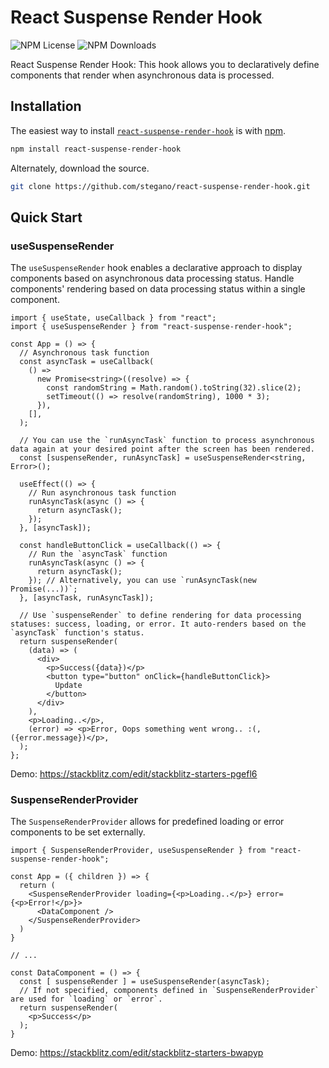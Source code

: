 # React Suspense Render Hook
![NPM License](https://img.shields.io/npm/l/react-suspense-render-hook)
![NPM Downloads](https://img.shields.io/npm/dw/react-suspense-render-hook)

React Suspense Render Hook: This hook allows you to declaratively define components that render when asynchronous data is processed.

## Installation

The easiest way to install [`react-suspense-render-hook`](https://www.npmjs.com/package/react-suspense-render-hook) is with [npm](https://www.npmjs.com/).

```bash
npm install react-suspense-render-hook
```

Alternately, download the source.

```bash
git clone https://github.com/stegano/react-suspense-render-hook.git
```

## Quick Start

### useSuspenseRender 
The `useSuspenseRender` hook enables a declarative approach to display components based on asynchronous data processing status. Handle components' rendering based on data processing status within a single component.

```tsx
import { useState, useCallback } from "react";
import { useSuspenseRender } from "react-suspense-render-hook";

const App = () => {
  // Asynchronous task function
  const asyncTask = useCallback(
    () =>
      new Promise<string>((resolve) => {
        const randomString = Math.random().toString(32).slice(2);
        setTimeout(() => resolve(randomString), 1000 * 3);
      }),
    [],
  );

  // You can use the `runAsyncTask` function to process asynchronous data again at your desired point after the screen has been rendered.
  const [suspenseRender, runAsyncTask] = useSuspenseRender<string, Error>();

  useEffect(() => {
    // Run asynchronous task function
    runAsyncTask(async () => {
      return asyncTask();
    });
  }, [asyncTask]);

  const handleButtonClick = useCallback(() => {
    // Run the `asyncTask` function
    runAsyncTask(async () => {
      return asyncTask();
    }); // Alternatively, you can use `runAsyncTask(new Promise(...))`;
  }, [asyncTask, runAsyncTask]);

  // Use `suspenseRender` to define rendering for data processing statuses: success, loading, or error. It auto-renders based on the `asyncTask` function's status.
  return suspenseRender(
    (data) => (
      <div>
        <p>Success({data})</p>
        <button type="button" onClick={handleButtonClick}>
          Update
        </button>
      </div>
    ),
    <p>Loading..</p>,
    (error) => <p>Error, Oops something went wrong.. :(, ({error.message})</p>,
  );
};
```
Demo: https://stackblitz.com/edit/stackblitz-starters-pgefl6

### SuspenseRenderProvider
The `SuspenseRenderProvider` allows for predefined loading or error components to be set externally.

```tsx
import { SuspenseRenderProvider, useSuspenseRender } from "react-suspense-render-hook";

const App = ({ children }) => {
  return (
    <SuspenseRenderProvider loading={<p>Loading..</p>} error={<p>Error!</p>}>
      <DataComponent />
    </SuspenseRenderProvider>
  )
}

// ...

const DataComponent = () => {
  const [ suspenseRender ] = useSuspenseRender(asyncTask);
  // If not specified, components defined in `SuspenseRenderProvider` are used for `loading` or `error`.
  return suspenseRender(
    <p>Success</p>
  );
}
```
Demo: https://stackblitz.com/edit/stackblitz-starters-bwapyp